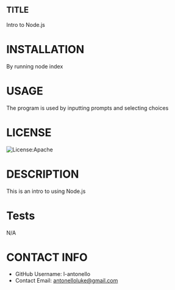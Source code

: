 
## TITLE
Intro to Node.js

# INSTALLATION
By running node index

# USAGE
The program is used by inputting prompts and selecting choices

# LICENSE
![License:Apache](https://img.shields.io/badge/License-Apache-brightgreen.svg)

# DESCRIPTION
This is an intro to using Node.js
# Tests
N/A

# CONTACT INFO
* GitHub Username: l-antonello
* Contact Email: antonelloluke@gmail.com
